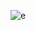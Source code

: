 ![e](https://media.discordapp.net/attachments/694772787063160923/741955390530388018/mac3_1080p.png?width=1920&height=1080)
